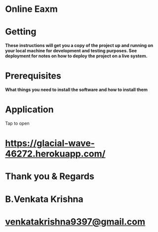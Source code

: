 # Online Eaxm 

# Getting 
**These instructions will get you a copy of the project up and running on your local machine for development and testing purposes. See deployment for notes on how to deploy the project on a live system.**

# Prerequisites
**What things you need to install the software and how to install them**
# Application
Tap to open
# https://glacial-wave-46272.herokuapp.com/


# Thank you & Regards
# B.Venkata Krishna
# venkatakrishna9397@gmail.com
